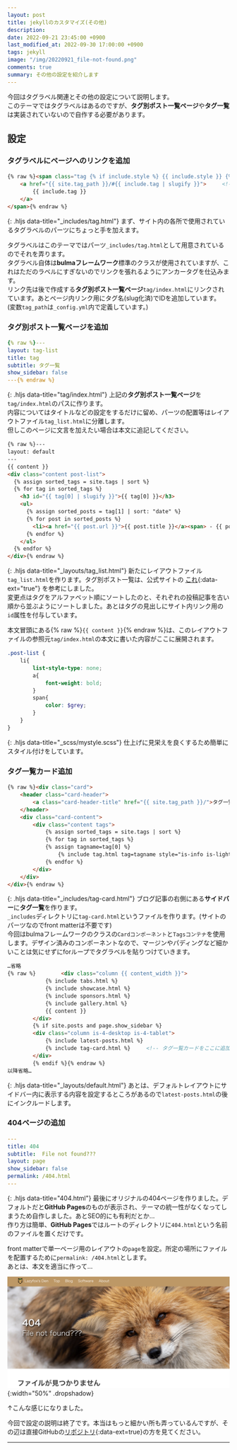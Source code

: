 ```yaml
---
layout: post
title: jekyllのカスタマイズ(その他)
description: 
date: 2022-09-21 23:45:00 +0900
last_modified_at: 2022-09-30 17:00:00 +0900
tags: jekyll
image: "/img/20220921_file-not-found.png"
comments: true
summary: その他の設定を紹介します
---
```

今回はタグラベル関連とその他の設定について説明します。  
このテーマではタグラベルはあるのですが、**タグ別ポスト一覧ページ**や**タグ一覧**は実装されていないので自作する必要があります。

## 設定
### タグラベルにページへのリンクを追加
```html
{% raw %}<span class="tag {% if include.style %} {{ include.style }} {% else %} is-primary {% endif %}">
    <a href="{{ site.tag_path }}/#{{ include.tag | slugify }}">     <!-- このアンカータグを追加 -->
        {{ include.tag }}
    </a>
</span>{% endraw %}
```
{: .hljs data-title="_includes/tag.html"}
まず、サイト内の各所で使用されているタグラベルのパーツにちょっと手を加えます。  

タグラベルはこのテーマではパーツ`_includes/tag.html`として用意されているのでそれを弄ります。  
タグラベル自体は**bulmaフレームワーク**標準のクラスが使用されていますが、これはただのラベルにすぎないのでリンクを張れるようにアンカータグを仕込みます。  
リンク先は後で作成する**タグ別ポスト一覧ページ**`tag/index.html`にリンクされています。あとページ内リンク用にタグ名(slug化済)でIDを追加しています。  
(変数`tag_path`は`_config.yml`内で定義しています。)
### タグ別ポスト一覧ページを追加
```yml
{% raw %}---
layout: tag-list
title: tag
subtitle: タグ一覧
show_sidebar: false
---{% endraw %}
```
{: .hljs data-title="tag/index.html"}
上記の**タグ別ポスト一覧ページ**を`tag/index.html`のパスに作ります。  
内容についてはタイトルなどの設定をするだけに留め、パーツの配置等はレイアウトファイル`tag_list.html`に分離します。  
但しこのページに文言を加えたい場合は本文に追記してください。

```html
{% raw %}---
layout: default
---
{{ content }}
<div class="content post-list">
  {% assign sorted_tags = site.tags | sort %}
  {% for tag in sorted_tags %}
    <h3 id="{{ tag[0] | slugify }}">{{ tag[0] }}</h3>
    <ul>
      {% assign sorted_posts = tag[1] | sort: "date" %}
      {% for post in sorted_posts %}
        <li><a href="{{ post.url }}">{{ post.title }}</a><span> - {{ post.date | date_to_xmlschema | date: "%Y/%m/%d" }}</span></li>
      {% endfor %}
    </ul>
  {% endfor %}
</div>{% endraw %}
```
{: .hljs data-title="_layouts/tag_list.html"}
新たにレイアウトファイル`tag_list.html`を作ります。タグ別ポスト一覧は、公式サイトの
[これ](http://jekyllrb-ja.github.io/docs/posts/#%E3%82%BF%E3%82%B0){:data-ext="true"}
を参考にしました。  
変更点はタグをアルファベット順にソートしたのと、それぞれの投稿記事を古い順から並ぶようにソートしました。あとはタグの見出しにサイト内リンク用の`id`属性を付与しています。

本文冒頭にある{% raw %}`{{ content }}`{% endraw %}は、このレイアウトファイルの参照元`tag/index.html`の本文に書いた内容がここに展開されます。
```scss
.post-list {
    li{
        list-style-type: none;
        a{
            font-weight: bold;
        }
        span{
            color: $grey;
        }
    }
}
```
{: .hljs data-title="_scss/mystyle.scss"}
仕上げに見栄えを良くするため簡単にスタイル付けをしています。

### タグ一覧カード追加
```html
{% raw %}<div class="card">
    <header class="card-header">
        <a class="card-header-title" href="{{ site.tag_path }}/">タグ一覧</a>
    </header>
    <div class="card-content">
        <div class="content tags">
            {% assign sorted_tags = site.tags | sort %}
            {% for tag in sorted_tags %}
            {% assign tagname=tag[0] %}
                {% include tag.html tag=tagname style="is-info is-light is-medium"%}
            {% endfor %}
        </div>
    </div>
</div>{% endraw %}
```
{: .hljs data-title="_includes/tag-card.html"}
ブログ記事の右側にある**サイドバー**に**タグ一覧**を作ります。  
`_includes`ディレクトリに`tag-card.html`というファイルを作ります。(サイトのパーツなのでfront matterは不要です)  
今回はbulmaフレームワークのクラスの`Cardコンポーネント`と`Tagsコンテナ`を使用します。デザイン済みのコンポーネントなので、マージンやパディングなど細かいことは気にせずにforループでタグラベルを貼りつけていきます。

```html
…省略
{% raw %}        <div class="column {{ content_width }}">
            {% include tabs.html %}
            {% include showcase.html %}
            {% include sponsors.html %}
            {% include gallery.html %}
            {{ content }}
        </div>
        {% if site.posts and page.show_sidebar %}
        <div class="column is-4-desktop is-4-tablet">
            {% include latest-posts.html %}
            {% include tag-card.html %}     <!-- タグ一覧カードをここに追加 -->
        </div>
        {% endif %}{% endraw %}
以降省略…
```
{: .hljs data-title="_layouts/default.html"}
あとは、デフォルトレイアウトにサイドバー内に表示する内容を設定するところがあるので`latest-posts.html`の後にインクルードします。

### 404ページの追加
```yml
---
title: 404
subtitle:  File not found???
layout: page
show_sidebar: false
permalink: /404.html
---
```
{: .hljs data-title="404.html"}
最後にオリジナルの404ページを作りました。デフォルトだと**GitHub Pages**のものが表示され、テーマの統一性がなくなってしまうため自作しました。あとSEO的にも有利だとか…  
作り方は簡単、**GitHub Pages**ではルートのディレクトリに`404.html`という名前のファイルを置くだけです。

front matterで単一ページ用のレイアウトの`page`を設定。所定の場所にファイルを配置するために`permalink: /404.html`とします。  
あとは、本文を適当に作って…

![NotfoundPage](/img/20220921_file-not-found.png "404ページ"){:width="50%" .dropshadow}

↑こんな感じになりました。

今回で設定の説明は終了です。本当はもっと細かい所も弄っているんですが、その辺は直接GitHubの[リポジトリ](https://github.com/lazyfox1974/lazyfox1974.github.io){:data-ext=true}の方を見てください。

***
